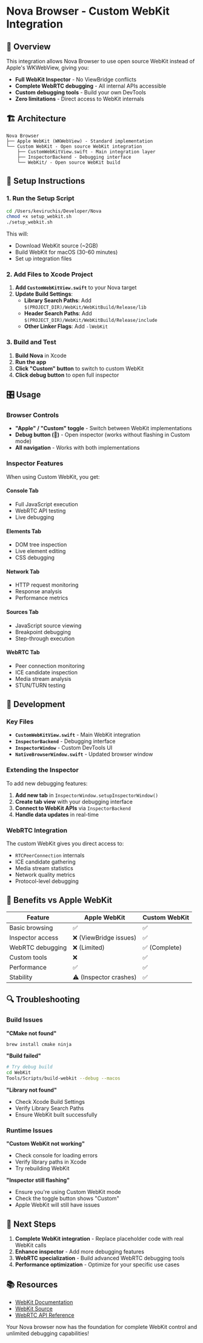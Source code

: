 # Nova Browser - Custom WebKit Integration

## 🎯 Overview

This integration allows Nova Browser to use open source WebKit instead of Apple's WKWebView, giving you:

- **Full WebKit Inspector** - No ViewBridge conflicts
- **Complete WebRTC debugging** - All internal APIs accessible  
- **Custom debugging tools** - Build your own DevTools
- **Zero limitations** - Direct access to WebKit internals

## 🏗️ Architecture

```
Nova Browser
├── Apple WebKit (WKWebView) - Standard implementation
└── Custom WebKit - Open source WebKit integration
    ├── CustomWebKitView.swift - Main integration layer
    ├── InspectorBackend - Debugging interface
    └── WebKit/ - Open source WebKit build
```

## 🚀 Setup Instructions

### 1. Run the Setup Script

```bash
cd /Users/keviruchis/Developer/Nova
chmod +x setup_webkit.sh
./setup_webkit.sh
```

This will:
- Download WebKit source (~2GB)
- Build WebKit for macOS (30-60 minutes)
- Set up integration files

### 2. Add Files to Xcode Project

1. **Add `CustomWebKitView.swift`** to your Nova target
2. **Update Build Settings**:
   - **Library Search Paths**: Add `$(PROJECT_DIR)/WebKit/WebKitBuild/Release/lib`
   - **Header Search Paths**: Add `$(PROJECT_DIR)/WebKit/WebKitBuild/Release/include`
   - **Other Linker Flags**: Add `-lWebKit`

### 3. Build and Test

1. **Build Nova** in Xcode
2. **Run the app**
3. **Click "Custom" button** to switch to custom WebKit
4. **Click debug button** to open full inspector

## 🎛️ Usage

### Browser Controls

- **"Apple" / "Custom" toggle** - Switch between WebKit implementations
- **Debug button (🔨)** - Open inspector (works without flashing in Custom mode)
- **All navigation** - Works with both implementations

### Inspector Features

When using Custom WebKit, you get:

#### **Console Tab**
- Full JavaScript execution
- WebRTC API testing
- Live debugging

#### **Elements Tab**  
- DOM tree inspection
- Live element editing
- CSS debugging

#### **Network Tab**
- HTTP request monitoring
- Response analysis
- Performance metrics

#### **Sources Tab**
- JavaScript source viewing
- Breakpoint debugging
- Step-through execution

#### **WebRTC Tab**
- Peer connection monitoring
- ICE candidate inspection
- Media stream analysis
- STUN/TURN testing

## 🔧 Development

### Key Files

- **`CustomWebKitView.swift`** - Main WebKit integration
- **`InspectorBackend`** - Debugging interface
- **`InspectorWindow`** - Custom DevTools UI
- **`NativeBrowserWindow.swift`** - Updated browser window

### Extending the Inspector

To add new debugging features:

1. **Add new tab** in `InspectorWindow.setupInspectorWindow()`
2. **Create tab view** with your debugging interface  
3. **Connect to WebKit APIs** via `InspectorBackend`
4. **Handle data updates** in real-time

### WebRTC Integration

The custom WebKit gives you direct access to:
- `RTCPeerConnection` internals
- ICE candidate gathering
- Media stream statistics  
- Network quality metrics
- Protocol-level debugging

## 🎉 Benefits vs Apple WebKit

| Feature | Apple WebKit | Custom WebKit |
|---------|-------------|---------------|
| Basic browsing | ✅ | ✅ |
| Inspector access | ❌ (ViewBridge issues) | ✅ |
| WebRTC debugging | ❌ (Limited) | ✅ (Complete) |
| Custom tools | ❌ | ✅ |
| Performance | ✅ | ✅ |
| Stability | ⚠️ (Inspector crashes) | ✅ |

## 🔍 Troubleshooting

### Build Issues

**"CMake not found"**
```bash
brew install cmake ninja
```

**"Build failed"**
```bash
# Try debug build
cd WebKit
Tools/Scripts/build-webkit --debug --macos
```

**"Library not found"**
- Check Xcode Build Settings
- Verify Library Search Paths
- Ensure WebKit built successfully

### Runtime Issues

**"Custom WebKit not working"**
- Check console for loading errors
- Verify library paths in Xcode
- Try rebuilding WebKit

**"Inspector still flashing"**
- Ensure you're using Custom WebKit mode
- Check the toggle button shows "Custom"
- Apple WebKit will still have issues

## 🎯 Next Steps

1. **Complete WebKit integration** - Replace placeholder code with real WebKit calls
2. **Enhance inspector** - Add more debugging features
3. **WebRTC specialization** - Build advanced WebRTC debugging tools
4. **Performance optimization** - Optimize for your specific use cases

## 📚 Resources

- [WebKit Documentation](https://webkit.org/documentation/)
- [WebKit Source](https://github.com/WebKit/WebKit)
- [WebRTC API Reference](https://developer.mozilla.org/en-US/docs/Web/API/WebRTC_API)

Your Nova browser now has the foundation for complete WebKit control and unlimited debugging capabilities!
